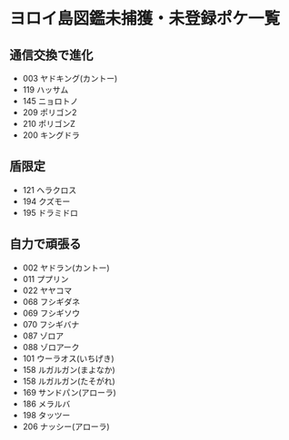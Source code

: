 # ヨロイ島図鑑未捕獲・未登録ポケ一覧

## 通信交換で進化

- 003 ヤドキング(カントー)
- 119 ハッサム
- 145 ニョロトノ
- 209 ポリゴン2
- 210 ポリゴンZ
- 200 キングドラ

## 盾限定

- 121 ヘラクロス
- 194 クズモー
- 195 ドラミドロ

## 自力で頑張る

- 002 ヤドラン(カントー)
- 011 ププリン
- 022 ヤヤコマ
- 068 フシギダネ
- 069 フシギソウ
- 070 フシギバナ
- 087 ゾロア
- 088 ゾロアーク
- 101 ウーラオス(いちげき)
- 158 ルガルガン(まよなか)
- 158 ルガルガン(たそがれ)
- 169 サンドパン(アローラ)
- 186 メラルバ
- 198 タッツー
- 206 ナッシー(アローラ)
